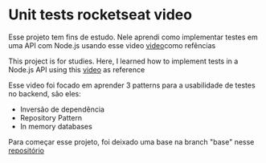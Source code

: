 <h1>Unit tests rocketseat video</h1>

<p>Esse projeto tem fins de estudo. Nele aprendi como implementar testes em uma API com Node.js usando esse video <a href="https://www.youtube.com/watch?v=XmcZyCRtHqw&t=754s">video</a>como refências</p>
<p>This project is for studies. Here, I learned how to implement tests in a Node.js API using this <a href="https://www.youtube.com/watch?v=XmcZyCRtHqw&t=754s">video</a> as reference</p>

<p>Esse video foi focado em aprender 3 patterns para a usabilidade de testes no backend, são eles:</p>

<ul>
	<li>Inversão de dependência</li>
	<li>Repository Pattern</li>
	<li>In memory databases</li>
</ul>

<p>Para começar esse projeto, foi deixado uma base na branch "base" nesse <a href="https://github.com/rocketseat-education/testable-apps-nodejs">repositório</a></p>
